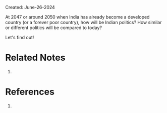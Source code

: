 Created: June-26-2024

At 2047 or around 2050 when India has already become a developed country (or a forever poor country), how will be Indian politics? How similar or different politics will be compared to today?

Let's find out!

# Related Notes

1. 
# References

1. 